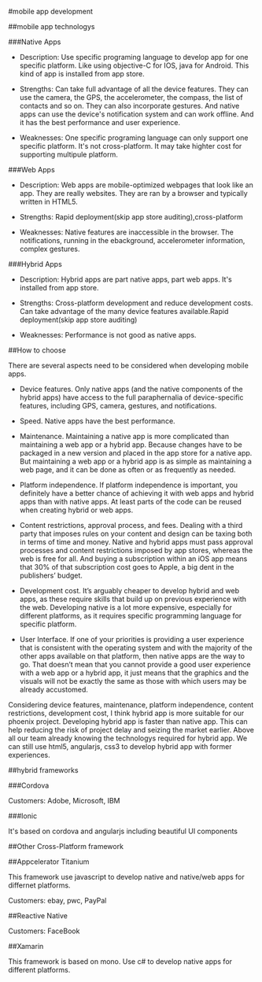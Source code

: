#mobile app development

##mobile app technologys

###Native Apps
  
 + Description: Use specific programing language to develop app for one specific platform. Like using objective-C for IOS, java for Android. This kind of app is installed from app store.
  
 + Strengths: Can take full advantage of all the device features. They can use the camera, the GPS, the accelerometer, the compass, the list of contacts and so on. They can also incorporate gestures. 
  And native apps can use the device's notification system and can work offline. And it has the best performance and user experience.
  
 + Weaknesses: One specific programing language can only support one specific platform. It's not cross-platform. It may take highter cost for supporting multipule platform.
  
###Web Apps

 + Description: Web apps are mobile-optimized webpages that look like an app. They are really websites. They are ran by a browser and typically written in HTML5.
  
 + Strengths: Rapid deployment(skip app store auditing),cross-platform
  
 + Weaknesses: Native features are inaccessible in the browser. The notifications, running in the ebackground, accelerometer information, complex gestures.
  

###Hybrid Apps

 + Description: Hybrid apps are part native apps, part web apps. It's installed from app store.
  
 + Strengths: Cross-platform development and reduce development costs. Can take advantage of the many device features available.Rapid deployment(skip app store auditing)
  
 + Weaknesses: Performance is not good as native apps.
  
##How to choose

There are several aspects need to be considered when developing mobile apps.

+ Device features. Only native apps (and the native components of the hybrid apps) have access to the full paraphernalia of device-specific features, including GPS, camera, gestures, and notifications.

+ Speed. Native apps have the best performance. 

+ Maintenance. Maintaining a native app is more complicated than maintaining a web app or a hybrid app. Because changes have to be packaged in a new version and placed in the app store for a native app. But maintaining a web app or a hybrid app is as simple as maintaining a web page, and it can be done as often or as frequently as needed.

+ Platform independence. If platform independence is important, you definitely have a better chance of achieving it with web apps and hybrid apps than with native apps. At least parts of the code can be reused when creating hybrid or web apps.

+ Content restrictions, approval process, and fees. Dealing with a third party that imposes rules on your content and design can be taxing both in terms of time and money. Native and hybrid apps must pass approval processes and content restrictions imposed by app stores, whereas the web is free for all. And buying a subscription within an iOS app means that 30% of that subscription cost goes to Apple, a big dent in the publishers’ budget.

+ Development cost. It’s arguably cheaper to develop hybrid and web apps, as these require skills that build up on previous experience with the web. Developing native is a lot more expensive, especially for different platforms, as it requires specific programming language for specific platform. 

+ User Interface. If one of your priorities is providing a user experience that is consistent with the operating system and with the majority of the other apps available on that platform, then native apps are the way to go. That doesn’t mean that you cannot provide a good user experience with a web app or a hybrid app, it just means that the graphics and the visuals will not be exactly the same as those with which users may be already accustomed.


Considering device features, maintenance, platform independence, content restrictions, development cost, I think hybrid app is more suitable for our phoenix project. Developing hybrid app is faster than native app. This can help reducing the risk of project delay and seizing the market earlier. Above all our team already knowing the technologys required for hybrid app. We can still use html5, angularjs, css3 to develop hybrid app with former experiences.


##hybrid frameworks

###Cordova

Customers: Adobe, Microsoft, IBM

###Ionic

It's based on cordova and angularjs including beautiful UI components

##Other Cross-Platform framework

##Appcelerator Titanium

This framework use javascript to develop native and native/web apps for differnet platforms.

Customers: ebay, pwc, PayPal

##Reactive Native

Customers: FaceBook

##Xamarin

This framework is based on mono. Use c# to develop native apps for different platforms.